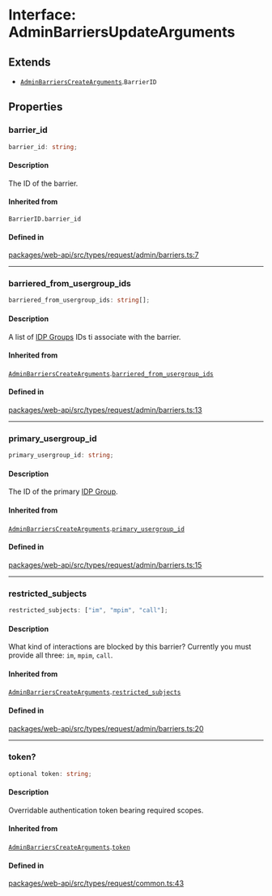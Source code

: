 # Interface: AdminBarriersUpdateArguments

## Extends

- [`AdminBarriersCreateArguments`](Interface.AdminBarriersCreateArguments.md).`BarrierID`

## Properties

### barrier\_id

```ts
barrier_id: string;
```

#### Description

The ID of the barrier.

#### Inherited from

`BarrierID.barrier_id`

#### Defined in

[packages/web-api/src/types/request/admin/barriers.ts:7](https://github.com/slackapi/node-slack-sdk/blob/main/packages/web-api/src/types/request/admin/barriers.ts#L7)

***

### barriered\_from\_usergroup\_ids

```ts
barriered_from_usergroup_ids: string[];
```

#### Description

A list of [IDP Groups](https://slack.com/help/articles/115001435788-Connect-identity-provider-groups-to-your-Enterprise-Grid-org) IDs ti associate with the barrier.

#### Inherited from

[`AdminBarriersCreateArguments`](Interface.AdminBarriersCreateArguments.md).[`barriered_from_usergroup_ids`](Interface.AdminBarriersCreateArguments.md#barriered_from_usergroup_ids)

#### Defined in

[packages/web-api/src/types/request/admin/barriers.ts:13](https://github.com/slackapi/node-slack-sdk/blob/main/packages/web-api/src/types/request/admin/barriers.ts#L13)

***

### primary\_usergroup\_id

```ts
primary_usergroup_id: string;
```

#### Description

The ID of the primary [IDP Group](https://slack.com/help/articles/115001435788-Connect-identity-provider-groups-to-your-Enterprise-Grid-org).

#### Inherited from

[`AdminBarriersCreateArguments`](Interface.AdminBarriersCreateArguments.md).[`primary_usergroup_id`](Interface.AdminBarriersCreateArguments.md#primary_usergroup_id)

#### Defined in

[packages/web-api/src/types/request/admin/barriers.ts:15](https://github.com/slackapi/node-slack-sdk/blob/main/packages/web-api/src/types/request/admin/barriers.ts#L15)

***

### restricted\_subjects

```ts
restricted_subjects: ["im", "mpim", "call"];
```

#### Description

What kind of interactions are blocked by this barrier?
Currently you must provide all three: `im`, `mpim`, `call`.

#### Inherited from

[`AdminBarriersCreateArguments`](Interface.AdminBarriersCreateArguments.md).[`restricted_subjects`](Interface.AdminBarriersCreateArguments.md#restricted_subjects)

#### Defined in

[packages/web-api/src/types/request/admin/barriers.ts:20](https://github.com/slackapi/node-slack-sdk/blob/main/packages/web-api/src/types/request/admin/barriers.ts#L20)

***

### token?

```ts
optional token: string;
```

#### Description

Overridable authentication token bearing required scopes.

#### Inherited from

[`AdminBarriersCreateArguments`](Interface.AdminBarriersCreateArguments.md).[`token`](Interface.AdminBarriersCreateArguments.md#token)

#### Defined in

[packages/web-api/src/types/request/common.ts:43](https://github.com/slackapi/node-slack-sdk/blob/main/packages/web-api/src/types/request/common.ts#L43)
